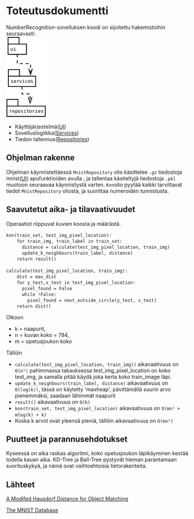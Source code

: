# Toteutusdokumentti
NumberRecognition-sovelluksen koodi on sijoitettu hakemistoihin seuraavasti:   
![image](https://github.com/junyuan-fang/NumberRecognition/blob/master/documentation/pakkauskaavio.png)   
* Käyttöjärjestelmä([UI](https://github.com/junyuan-fang/NumberRecognition/tree/master/src/ui))
* Sovelluslogiikka([Services](https://github.com/junyuan-fang/NumberRecognition/tree/master/src/services))
* Tiedon tallennus([Repositories](https://github.com/junyuan-fang/NumberRecognition/tree/master/src/repositories))
## Ohjelman rakenne
Ohjelman käynnistettäessä ```MnistRepository``` olio käsittelee ```.gz``` tiedostoja mnist([UI](https://github.com/junyuan-fang/NumberRecognition/blob/master/src/repositories/mnist.py)) apufunktioiden avulla , ja tallentaa käsiteltyjä tiedostoja ```.pkl``` muotoon seuraavaa käynnistystä varten. ```Knn```olio pyytää kaikki tarvittavat tiedot ```MnistRepository``` oliosta, ja suorittaa numeroiden tunnistusta.

## Saavutetut aika- ja tilavaativuudet
Operaatiot riippuvat kuvien koosta ja määrästä.
```
knn(train_set, test_img_pixel_location):
    for train_img, train_label in train_set:
      distance = calculate(test_img_pixel_location, train_img)
      update_k_neighbours(train_label, distance)
    return result()

calculate(test_img_pixel_location, train_img):
    dist = max_dist
    for y_test,x_test in test_img_pixel_location:
      pixel_found = False
      while !False:
        pixel_found = next_outside_circle(y_test, x_test)
    return dist()
```
Olkoon 
* k = naapurit, 
* n = kuvan koko = 784, 
* m = opetusjoukon koko  


Tällöin
* ```calculate(test_img_pixel_location, train_img))``` aikavaativuus on ```O(n²)``` pahimmassa takauksessa test_img_pixel_location on koko test_img, ja samalla pitää käydä joka kerta koko train_image läpi.
* ```update_k_neighbours(train_label, distance)``` aikavaativuus on ```O(log(k))```, tässä on käytetty 'maxheap', pävittämällä suurin arvo pienemmäksi, saadaan lähimmät naapurit
* ```result()``` aikavaativuus on ```O(k)```
* ```knn(train_set, test_img_pixel_location)``` aikavaativuus on ```O(mn² + mlog(k) + k)```
* Koska k arvot ovat yleensä pieniä, tällöin  aikavaativuus on ```O(mn²)```

## Puutteet ja parannusehdotukset
Kyseessä on aika raskas algoritmi, koko opetusjoukon läpikäyminen kestää todella kauan aika. KD-Tree ja Ball-Tree pystyvät hieman parantamaan suorituskykyä, ja nämä ovat vaihtoehtoisia tietorakenteita. 

## Lähteet
[A Modifed Hausdorf Distance for Object Matching](https://citeseerx.ist.psu.edu/viewdoc/download;jsessionid=6F7642FDC63869C9A005AB4B14ED484E?doi=10.1.1.1.8155&rep=rep1&type=pdf)

[The MNIST Database](http://yann.lecun.com/exdb/mnist/)
